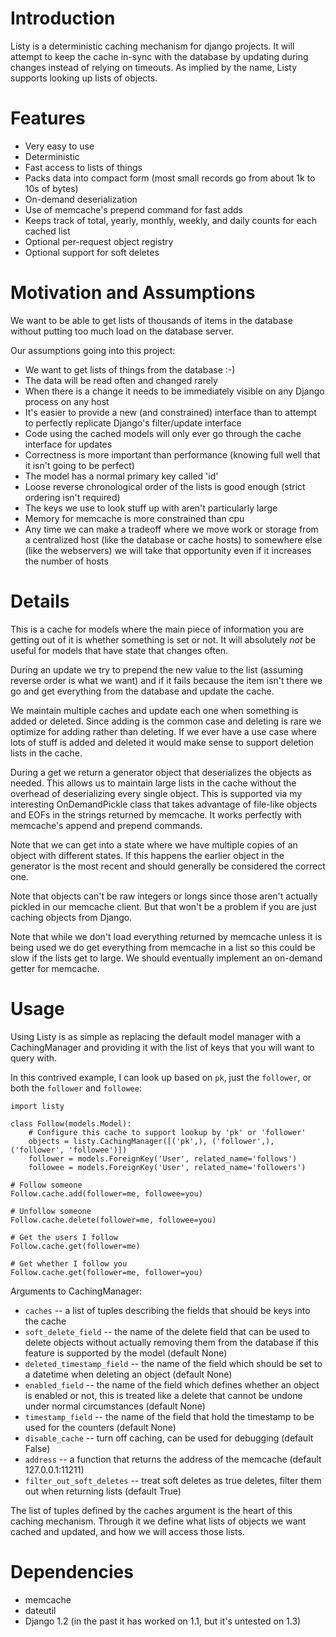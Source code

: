 Introduction
============

Listy is a deterministic caching mechanism for django projects. It
will attempt to keep the cache in-sync with the database by updating
during changes instead of relying on timeouts. As implied by the name,
Listy supports looking up lists of objects.

Features
========

* Very easy to use
* Deterministic
* Fast access to lists of things
* Packs data into compact form (most small records go from about 1k to 10s of bytes)
* On-demand deserialization
* Use of memcache's prepend command for fast adds
* Keeps track of total, yearly, monthly, weekly, and daily counts for each cached list
* Optional per-request object registry
* Optional support for soft deletes


Motivation and Assumptions
==========================

We want to be able to get lists of thousands of items in the database
without putting too much load on the database server.

Our assumptions going into this project:

* We want to get lists of things from the database :-)
* The data will be read often and changed rarely
* When there is a change it needs to be immediately visible on any Django process on any host
* It's easier to provide a new (and constrained) interface than to attempt to perfectly replicate Django's filter/update interface
* Code using the cached models will only ever go through the cache interface for updates
* Correctness is more important than performance (knowing full well that it isn't going to be perfect)
* The model has a normal primary key called 'id'
* Loose reverse chronological order of the lists is good enough (strict ordering isn't required)
* The keys we use to look stuff up with aren't particularly large
* Memory for memcache is more constrained than cpu
* Any time we can make a tradeoff where we move work or storage from a centralized host (like the database or cache hosts) to somewhere else (like the webservers) we will take that opportunity even if it increases the number of hosts

Details
=======

This is a cache for models where the main piece of information you are
getting out of it is whether something is set or not. It will
absolutely *not* be useful for models that have state that changes
often.

During an update we try to prepend the new value to the list (assuming
reverse order is what we want) and if it fails because the item isn't
there we go and get everything from the database and update the cache.

We maintain multiple caches and update each one when something is
added or deleted. Since adding is the common case and deleting is rare
we optimize for adding rather than deleting. If we ever have a use
case where lots of stuff is added and deleted it would make sense to
support deletion lists in the cache.

During a get we return a generator object that deserializes the
objects as needed. This allows us to maintain large lists in the cache
without the overhead of deserializing every single object. This is
supported via my interesting OnDemandPickle class that takes advantage
of file-like objects and EOFs in the strings returned by memcache. It
works perfectly with memcache's append and prepend commands.

Note that we can get into a state where we have multiple copies of an
object with different states. If this happens the earlier object in
the generator is the most recent and should generally be considered
the correct one.

Note that objects can't be raw integers or longs since those aren't
actually pickled in our memcache client. But that won't be a problem
if you are just caching objects from Django.

Note that while we don't load everything returned by memcache unless
it is being used we do get everything from memcache in a list so this
could be slow if the lists get to large. We should eventually
implement an on-demand getter for memcache.

Usage
=====

Using Listy is as simple as replacing the default model manager with a
CachingManager and providing it with the list of keys that you will
want to query with.
    
In this contrived example, I can look up based on `pk`, just the
`follower`, or both the `follower` and `followee`:

    import listy
    
    class Follow(models.Model):
        # Configure this cache to support lookup by 'pk' or 'follower'
        objects = listy.CachingManager([('pk',), ('follower',), ('follower', 'followee')])
        follower = models.ForeignKey('User', related_name='follows')
        followee = models.ForeignKey('User', related_name='followers')
    
    # Follow someone
    Follow.cache.add(follower=me, followee=you)
    
    # Unfollow someone
    Follow.cache.delete(follower=me, followee=you)
    
    # Get the users I follow
    Follow.cache.get(follower=me)

    # Get whether I follow you
    Follow.cache.get(follower=me, follower=you)

Arguments to CachingManager:

* `caches` -- a list of tuples describing the fields that should be keys into the cache
* `soft_delete_field` -- the name of the delete field that can be used to delete objects without actually removing them from the database if this feature is supported by the model (default None)
* `deleted_timestamp_field` -- the name of the field which should be set to a datetime when deleting an object (default None)
* `enabled_field` -- the name of the field which defines whether an object is enabled or not, this is treated like a delete that cannot be undone under normal circumstances (default None)
* `timestamp_field` -- the name of the field that hold the timestamp to be used for the counters (default None)
* `disable_cache` -- turn off caching, can be used for debugging (default False)
* `address` -- a function that returns the address of the memcache (default 127.0.0.1:11211)
* `filter_out_soft_deletes` -- treat soft deletes as true deletes, filter them out when returning lists (default True)

The list of tuples defined by the caches argument is the heart of this
caching mechanism. Through it we define what lists of objects we want
cached and updated, and how we will access those lists.

Dependencies
============

* memcache
* dateutil
* Django 1.2 (in the past it has worked on 1.1, but it's untested on 1.3)

